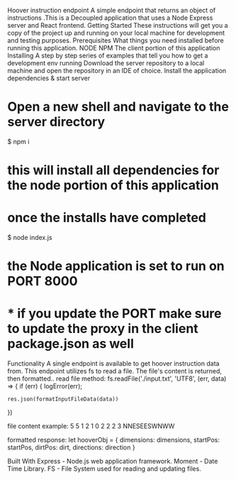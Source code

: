 Hoover instruction endpoint
A simple endpoint that returns an object of instructions
.This is a Decoupled application that uses a Node Express server and React frontend.
Getting Started
These instructions will get you a copy of the project up and running on your local machine for development and testing purposes.
Prerequisites
What things you need installed before running this application.
NODE
NPM
The client portion of this application
Installing
A step by step series of examples that tell you how to get a development env running
Download the server repository to a local machine and open the repository in an IDE of choice.
Install the application dependencies & start server
# Open a new shell and navigate to the server directory
$ npm i
# this will install all dependencies for the node portion of this application
# once the installs have completed
$ node index.js
# the Node application is set to run on PORT 8000 
# * if you update the PORT make sure to update the proxy in the client package.json as well

Functionality
A single endpoint is available to get hoover instruction data from. This endpoint utilizes fs to read a file. The file's content is returned, then formatted..
read file method:
fs.readFile('./input.txt', 'UTF8',  (err, data) => {
    if (err) {
        logError(err);
    
    res.json(formatInputFileData(data))
})

file content example:
5 5
1 2
1 0
2 2
2 3
NNESEESWNWW

formatted response:
let hooverObj = {
    dimensions: dimensions,
    startPos: startPos,
    dirtPos: dirt,
    directions: direction
}

Built With
Express - Node.js web application framework.
Moment - Date Time Library.
FS - File System used for reading and updating files.
